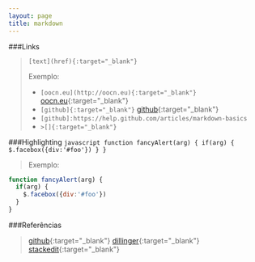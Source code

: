 ```yaml
---
layout: page
title: markdown
---
```



###Links

  >`[text](href){:target="_blank"}`
  >
  >Exemplo: 
  > * `[oocn.eu](http://oocn.eu){:target="_blank"}` [oocn.eu](http://oocn.eu){:target="_blank"}
  > * `[github]{:target="_blank"}` [github]{:target="_blank"}
  > * `[github]:https://help.github.com/articles/markdown-basics`
  > * `>[]{:target="_blank"}`

###Highlighting 
`javascript
function fancyAlert(arg) {
  if(arg) {
    $.facebox({div:'#foo'})
  }
}
`
>Exemplo:
```javascript
function fancyAlert(arg) {
  if(arg) {
    $.facebox({div:'#foo'})
  }
}
```


###Referências 

>[github]{:target="_blank"}
>[dillinger]{:target="_blank"}
>[stackedit]{:target="_blank"}

[github]:https://help.github.com/articles/markdown-basics
[dillinger]:http://dillinger.io
[stackedit]:https://stackedit.io

